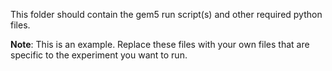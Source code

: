 This folder should contain the gem5 run script(s) and other required python files.  

**Note**: This is an example. Replace these files with your own files that are specific to the experiment you want to run.
